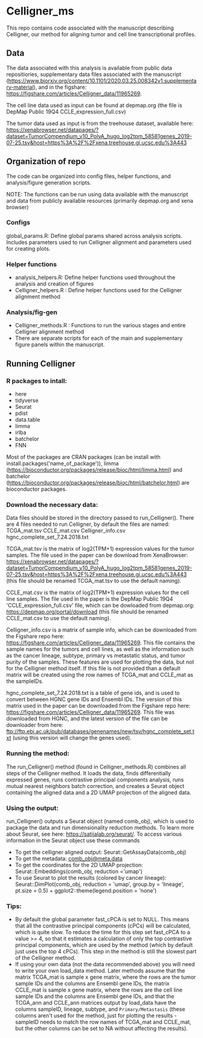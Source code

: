 # Celligner_ms
This repo contains code associated with the manuscript describing Celligner, our method for aligning tumor and cell line transcriptional profiles.

## Data

The data associated with this analysis is available from public data repositiories, supplementary data files associated with the manuscript (https://www.biorxiv.org/content/10.1101/2020.03.25.008342v1.supplementary-material), and in the figshare: https://figshare.com/articles/Celligner_data/11965269.

The cell line data used as input can be found at depmap.org (the file is DepMap Public 19Q4 CCLE_expression_full.csv)

The tumor data used as input is from the treehouse dataset, available here: https://xenabrowser.net/datapages/?dataset=TumorCompendium_v10_PolyA_hugo_log2tpm_58581genes_2019-07-25.tsv&host=https%3A%2F%2Fxena.treehouse.gi.ucsc.edu%3A443

## Organization of repo

The code can be organized into config files, helper functions, and analysis/figure generation scripts.

NOTE: The functions can be run using data available with the manuscript and data from publicly available resources (primarily depmap.org and xena browser)

### Configs

global_params.R: Define global params shared across analysis scripts. Includes parameters used to run Celligner alignment and parameters used for creating plots.

### Helper functions

- analysis_helpers.R: Define helper functions used throughout the analysis and creation of figures
- Celligner_helpers.R : Define helper functions used for the Celligner alignment method

### Analysis/fig-gen

- Celligner_methods.R : Functions to run the various stages and entire Celligner alignment method
- There are separate scripts for each of the main and supplementary figure panels within the manuscript.

## Running Celligner

### R packages to intall:

- here
- tidyverse
- Seurat
- pdist
- data.table
- limma
- irlba
- batchelor
- FNN

Most of the packages are CRAN packages (can be install with install.packages('name_of_package')), limma (https://bioconductor.org/packages/release/bioc/html/limma.html) and batchelor (https://bioconductor.org/packages/release/bioc/html/batchelor.html) are bioconductor packages. 

### Download the necessary data:

Data files should be stored in the directory passed to run_Celligner(). There are 4 files needed to run Celligner, by default the files are named:
TCGA_mat.tsv
CCLE_mat.csv
Celligner_info.csv
hgnc_complete_set_7.24.2018.txt

TCGA_mat.tsv is the matrix of log2(TPM+1) expression values for the tumor samples. The file used in the paper can be download from XenaBrowser: https://xenabrowser.net/datapages/?dataset=TumorCompendium_v10_PolyA_hugo_log2tpm_58581genes_2019-07-25.tsv&host=https%3A%2F%2Fxena.treehouse.gi.ucsc.edu%3A443 (this file should be renamed TCGA_mat.tsv to use the default naming).

CCLE_mat.csv is the matrix of log2(TPM+1) expression values for the cell line samples. The file used in the paper is the DepMap Public 19Q4 'CCLE_expression_full.csv' file, which can be dowloaded from depmap.org: https://depmap.org/portal/download (this file should be renamed CCLE_mat.csv to use the default naming).

Celligner_info.csv is a matrix of sample info, which can be downloaded from the Figshare repo here: https://figshare.com/articles/Celligner_data/11965269. This file contains the sample names for the tumors and cell lines, as well as the information such as the cancer lineage, subtype, primary vs metastatic status, and tumor purity of the samples. These features are used for plotting the data, but not for the Celligner method itself. If this file is not provided than a default matrix will be created using the row names of TCGA_mat and CCLE_mat as the sampleIDs.

hgnc_complete_set_7.24.2018.txt is a table of gene ids, and is used to convert between HGNC gene IDs and Ensembl IDs. The version of this matrix used in the paper can be downloaded from the Figshare repo here: https://figshare.com/articles/Celligner_data/11965269. This file was downloaded from HGNC, and the latest version of the file can be downloader from here: ftp://ftp.ebi.ac.uk/pub/databases/genenames/new/tsv/hgnc_complete_set.txt (using this version will change the genes used). 

### Running the method:

The run_Celligner() method (found in Celligner_methods.R) combines all steps of the Celligner method. It loads the data, finds differentially expressed genes, runs contrastive principal components analysis, runs mutual nearest neighbors batch correction, and creates a Seurat object containing the aligned data and a 2D UMAP projection of the aligned data. 

### Using the output:

run_Celligner() outputs a Seurat object (named comb_obj), which is used to package the data and run dimensionality reduction methods. To learn more about Seurat, see here: https://satijalab.org/seurat/. To access various information in the Seurat object use these commands
- To get the celligner aligned output: Seurat::GetAssayData(comb_obj)
- To get the metadata: comb_obj@meta.data
- To get the coordinates for the 2D UMAP projection: Seurat::Embeddings(comb_obj, reduction ='umap')
- To use Seurat to plot the results (colored by cancer lineage): Seurat::DimPlot(comb_obj, reduction = 'umap',  group.by = 'lineage', pt.size = 0.5) + ggplot2::theme(legend.position = 'none')


### Tips:

- By default the global parameter fast_cPCA is set to NULL. This means that all the contrastive principal components (cPCs) will be calculated, which is quite slow. To reduce the time for this step set fast_cPCA to a value >= 4, so that it estimates a calculation of only the top contrastive principal components, which are used by the method (which by default just uses the top 4 cPCs). This step in the method is still the slowest part of the Celligner method.
- If using your own data (not the data recommended above) you will need to write your own load_data method. Later methods assume that the matrix TCGA_mat is sample x gene matrix, where the rows are the tumor sample IDs and the columns are Ensembl gene IDs, the matrix CCLE_mat is sample x gene matrix, where the rows are the cell line sample IDs and the columns are Ensembl gene IDs, and that the TCGA_ann and CCLE_ann matrices output by load_data have the columns sampleID, lineage, subtype, and `Primary/Metastasis` (these columns aren't used for the method, just for plotting the results - sampleID needs to match the row names of TCGA_mat and CCLE_mat, but the other columns can be set to NA without affecting the results). 

